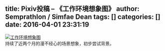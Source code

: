 title: Pixiv投稿 – 《工作环境想象图》
author: Semprathlon / Simfae Dean
tags: []
categories: []
date: 2016-04-01 23:31:19
---
[![工作环境想象图](/blog/uploads/2016/05/56117830_p0-1024x662.png)](http://www.pixiv.net/member_illust.php?mode=medium&illust_id=56117830)  
持续了近两个月的漫不经心的场景想象，初步尝试背景。